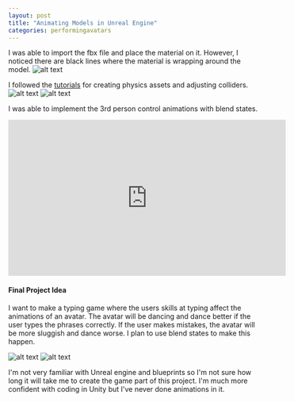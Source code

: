 ```yaml
---
layout: post
title: "Animating Models in Unreal Engine"
categories: performingavatars
---
```


I was able to import the fbx file and place the material on it. However, I noticed there are black lines where the material is wrapping around the model.
![alt text](https://raw.githubusercontent.com/jirrian/jirrian.github.io/master/images/performingavatars/week4/lines_on_body.png)

I followed the [tutorials](https://itp.nyu.edu/classes/avatars/in-class-lab-screen-recordings/) for creating physics assets and adjusting colliders.
![alt text](https://raw.githubusercontent.com/jirrian/jirrian.github.io/master/images/performingavatars/week4/physics_asset2.png)
![alt text](https://raw.githubusercontent.com/jirrian/jirrian.github.io/master/images/performingavatars/week4/physics_asset.png)

I was able to implement the 3rd person control animations with blend states. 
<iframe width="560" height="315" src="https://www.youtube.com/embed/oq4fdb9QvyU" frameborder="0" allow="autoplay; encrypted-media" allowfullscreen></iframe>

#### Final Project Idea ####
I want to make a typing game where the users skills at typing affect the animations of an avatar. The avatar will be dancing and dance better if the user types the phrases correctly. If the user makes mistakes, the avatar will be more sluggish and dance worse. I plan to use blend states to make this happen.

![alt text](https://raw.githubusercontent.com/jirrian/jirrian.github.io/master/images/performingavatars/week4/typingofthedead.jpg)
![alt text](https://raw.githubusercontent.com/jirrian/jirrian.github.io/master/images/performingavatars/week4/ddr.jpg)

I'm not very familiar with Unreal engine and blueprints so I'm not sure how long it will take me to create the game part of this project. I'm much more confident with coding in Unity but I've never done animations in it.
